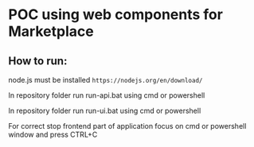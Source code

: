 # POC using web components for Marketplace

## How to run:

 node.js must be installed `https://nodejs.org/en/download/`

 In repository folder run run-api.bat using cmd or powershell

 In repository folder run run-ui.bat using cmd or powershell

 For correct stop frontend part of application focus on cmd or powershell window and press CTRL+C